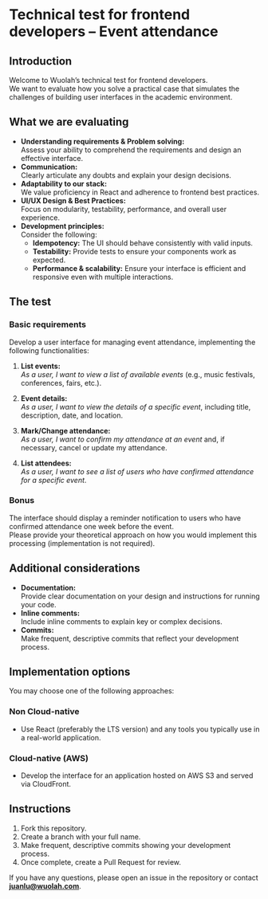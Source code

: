 # Technical test for frontend developers – Event attendance

## Introduction
Welcome to Wuolah’s technical test for frontend developers.  
We want to evaluate how you solve a practical case that simulates the challenges of building user interfaces in the academic environment.

## What we are evaluating
- **Understanding requirements & Problem solving:**  
  Assess your ability to comprehend the requirements and design an effective interface.
- **Communication:**  
  Clearly articulate any doubts and explain your design decisions.
- **Adaptability to our stack:**  
  We value proficiency in React and adherence to frontend best practices.
- **UI/UX Design & Best Practices:**  
  Focus on modularity, testability, performance, and overall user experience.
- **Development principles:**  
  Consider the following:
  - **Idempotency:** The UI should behave consistently with valid inputs.
  - **Testability:** Provide tests to ensure your components work as expected.
  - **Performance & scalability:** Ensure your interface is efficient and responsive even with multiple interactions.

## The test

### Basic requirements
Develop a user interface for managing event attendance, implementing the following functionalities:

1. **List events:**  
   *As a user, I want to view a list of available events* (e.g., music festivals, conferences, fairs, etc.).

2. **Event details:**  
   *As a user, I want to view the details of a specific event*, including title, description, date, and location.

3. **Mark/Change attendance:**  
   *As a user, I want to confirm my attendance at an event* and, if necessary, cancel or update my attendance.

4. **List attendees:**  
   *As a user, I want to see a list of users who have confirmed attendance for a specific event*.

### Bonus
The interface should display a reminder notification to users who have confirmed attendance one week before the event.  
Please provide your theoretical approach on how you would implement this processing (implementation is not required).

## Additional considerations
- **Documentation:**  
  Provide clear documentation on your design and instructions for running your code.
- **Inline comments:**  
  Include inline comments to explain key or complex decisions.
- **Commits:**  
  Make frequent, descriptive commits that reflect your development process.

## Implementation options
You may choose one of the following approaches:

### Non Cloud-native
- Use React (preferably the LTS version) and any tools you typically use in a real-world application.

### Cloud-native (AWS)
- Develop the interface for an application hosted on AWS S3 and served via CloudFront.

## Instructions
1. Fork this repository.
2. Create a branch with your full name.
3. Make frequent, descriptive commits showing your development process.
4. Once complete, create a Pull Request for review.

If you have any questions, please open an issue in the repository or contact **juanlu@wuolah.com**.
